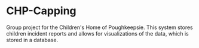 # CHP-Capping
Group project for the Children's Home of Poughkeepsie. This system stores children incident reports and allows for visualizations of the data, which is stored in a database.
